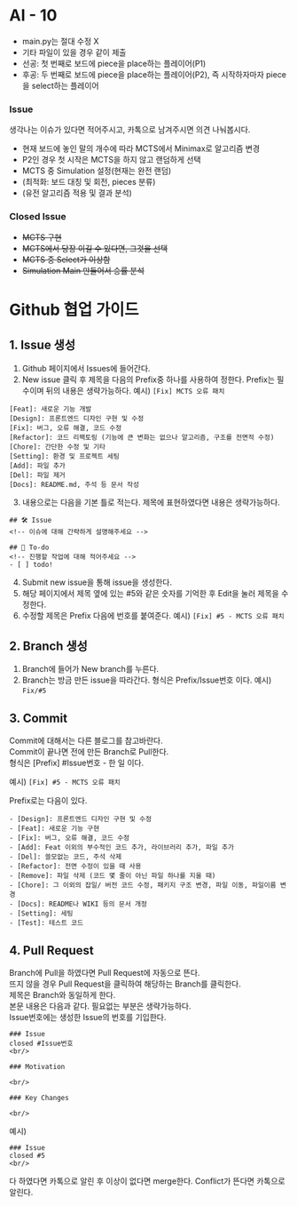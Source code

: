 # AI - 10
- main.py는 절대 수정 X
- 기타 파일이 있을 경우 같이 제출
- 선공: 첫 번째로 보드에 piece을 place하는 플레이어(P1)
- 후공: 두 번째로 보드에 piece을 place하는 플레이어(P2), 즉 시작하자마자 piece을 select하는 플레이어

### Issue
생각나는 이슈가 있다면 적어주시고, 카톡으로 남겨주시면 의견 나눠봅시다.

- 현재 보드에 놓인 말의 개수에 따라 MCTS에서 Minimax로 알고리즘 변경
- P2인 경우 첫 시작은 MCTS을 하지 않고 랜덤하게 선택
- MCTS 중 Simulation 설정(현재는 완전 랜덤)
- (최적화: 보드 대칭 및 회전, pieces 분류)
- (유전 알고리즘 적용 및 결과 분석)

### Closed Issue
- ~~MCTS 구현~~
- ~~MCTS에서 당장 이길 수 있다면, 그것을 선택~~
- ~~MCTS 중 Select가 이상함~~
- ~~Simulation Main 만들어서 승률 분석~~

# Github 협업 가이드
## 1. Issue 생성
1. Github 페이지에서 Issues에 들어간다.
2. New issue 클릭 후 제목을 다음의 Prefix중 하나를 사용하여 정한다. Prefix는 필수이며 뒤의 내용은 생략가능하다.
예시)
`[Fix] MCTS 오류 패치`
```
[Feat]: 새로운 기능 개발
[Design]: 프론트엔드 디자인 구현 및 수정
[Fix]: 버그, 오류 해결, 코드 수정
[Refactor]: 코드 리팩토링 (기능에 큰 변화는 없으나 알고리즘, 구조를 전면적 수정)
[Chore]: 간단한 수정 및 기타
[Setting]: 환경 및 프로젝트 세팅
[Add]: 파일 추가
[Del]: 파일 제거
[Docs]: README.md, 주석 등 문서 작성
```


3. 내용으로는 다음을 기본 틀로 적는다. 제목에 표현하였다면 내용은 생략가능하다.
```
## 🛠 Issue
<!-- 이슈에 대해 간략하게 설명해주세요 -->

## 📝 To-do
<!-- 진행할 작업에 대해 적어주세요 -->
- [ ] todo!
```
4. Submit new issue을 통해 issue을 생성한다.
5. 해당 페이지에서 제목 옆에 있는 #5와 같은 숫자를 기억한 후 Edit을 눌러 제목을 수정한다.
6. 수정할 제목은 Prefix 다음에 번호를 붙여준다.
예시)
`[Fix] #5 - MCTS 오류 패치`

## 2. Branch 생성
1. Branch에 들어가 New branch를 누른다.
2. Branch는 방금 만든 issue을 따라간다. 형식은 Prefix/Issue번호 이다.
예시)
`Fix/#5`

## 3. Commit
Commit에 대해서는 다른 블로그를 참고바란다. \
Commit이 끝나면 전에 만든 Branch로 Pull한다. \
형식은 [Prefix] #Issue번호 - 한 일 이다.

예시)
`[Fix] #5 - MCTS 오류 패치`

Prefix로는 다음이 있다.
```
- [Design]: 프론트엔드 디자인 구현 및 수정
- [Feat]: 새로운 기능 구현
- [Fix]: 버그, 오류 해결, 코드 수정
- [Add]: Feat 이외의 부수적인 코드 추가, 라이브러리 추가, 파일 추가
- [Del]: 쓸모없는 코드, 주석 삭제
- [Refactor]: 전면 수정이 있을 때 사용
- [Remove]: 파일 삭제 (코드 몇 줄이 아닌 파일 하나를 지울 때)
- [Chore]: 그 이외의 잡일/ 버전 코드 수정, 패키지 구조 변경, 파일 이동, 파일이름 변경
- [Docs]: README나 WIKI 등의 문서 개정
- [Setting]: 세팅
- [Test]: 테스트 코드
```

## 4. Pull Request
Branch에 Pull을 하였다면 Pull Request에 자동으로 뜬다. \
뜨지 않을 경우 Pull Request을 클릭하여 해당하는 Branch를 클릭한다. \
제목은 Branch와 동일하게 한다. \
본문 내용은 다음과 같다. 필요없는 부분은 생략가능하다. \
Issue번호에는 생성한 Issue의 번호를 기입한다.
```
### Issue
closed #Issue번호
<br/>

### Motivation

<br/>

### Key Changes

<br/>
```
예시)
```
### Issue
closed #5
<br/>
```

다 하였다면 카톡으로 알린 후 이상이 없다면 merge한다.
Conflict가 뜬다면 카톡으로 알린다.
